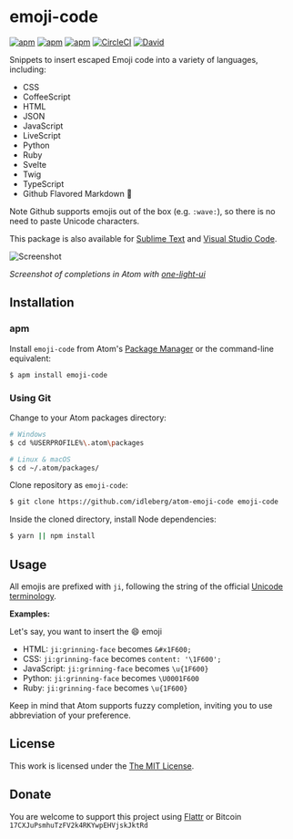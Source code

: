 # emoji-code

[![apm](https://flat.badgen.net/apm/license/emoji-code)](https://atom.io/packages/emoji-code)
[![apm](https://flat.badgen.net/apm/v/emoji-code)](https://atom.io/packages/emoji-code)
[![apm](https://flat.badgen.net/apm/dl/emoji-code)](https://atom.io/packages/emoji-code)
[![CircleCI](https://flat.badgen.net/circleci/github/idleberg/atom-emoji-code)](https://circleci.com/gh/idleberg/atom-emoji-code)
[![David](https://flat.badgen.net/david/dep/idleberg/atom-emoji-code)](https://david-dm.org/idleberg/atom-emoji-code)

Snippets to insert escaped Emoji code into a variety of languages, including:

- CSS
- CoffeeScript
- HTML
- JSON
- JavaScript
- LiveScript
- Python
- Ruby
- Svelte
- Twig
- TypeScript
- Github Flavored Markdown :wave:

Note Github supports emojis out of the box (e.g. `:wave:`), so there is no need to paste Unicode characters.

This package is also available for [Sublime Text](https://github.com/idleberg/sublime-emoji-code) and [Visual Studio Code](https://github.com/idleberg/vscode-emoji-code).

![Screenshot](https://raw.github.com/idleberg/atom-emoji-code/master/screenshot.gif)

*Screenshot of completions in Atom with [one-light-ui](https://github.com/atom/one-light-ui)*

## Installation

### apm

Install `emoji-code` from Atom's [Package Manager](http://flight-manual.atom.io/using-atom/sections/atom-packages/) or the command-line equivalent:

`$ apm install emoji-code`

### Using Git

Change to your Atom packages directory:

```bash
# Windows
$ cd %USERPROFILE%\.atom\packages

# Linux & macOS
$ cd ~/.atom/packages/
```

Clone repository as `emoji-code`:

```bash
$ git clone https://github.com/idleberg/atom-emoji-code emoji-code
```

Inside the cloned directory, install Node dependencies:

```bash
$ yarn || npm install
```

## Usage

All emojis are prefixed with `ji`, following the string of the official [Unicode terminology](http://unicode.org/Public/emoji/3.0/emoji-sequences.txt).

**Examples:**

Let's say, you want to insert the 😄 emoji

* HTML: `ji:grinning-face` becomes `&#x1F600;`
* CSS: `ji:grinning-face` becomes `content: '\1F600';`
* JavaScript: `ji:grinning-face` becomes `\u{1F600}`
* Python: `ji:grinning-face` becomes `\U0001F600`
* Ruby: `ji:grinning-face` becomes `\u{1F600}`

Keep in mind that Atom supports fuzzy completion, inviting you to use abbreviation of your preference.

## License

This work is licensed under the [The MIT License](LICENSE.md).

## Donate

You are welcome to support this project using [Flattr](https://flattr.com/submit/auto?user_id=idleberg&url=https://github.com/idleberg/atom-emoji-code) or Bitcoin `17CXJuPsmhuTzFV2k4RKYwpEHVjskJktRd`
